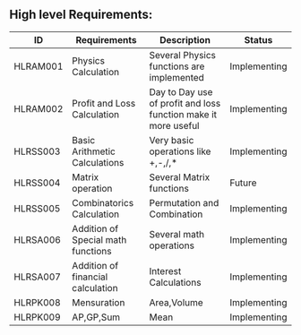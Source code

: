 
##  High level Requirements:
| ID | Requirements | Description | Status |
| --- | --- | --- | --- |
| HLRAM001 | Physics Calculation | Several Physics functions are implemented | Implementing |
| HLRAM002 | Profit and Loss Calculation | Day to Day use of profit and loss function make it more useful | Implementing |
| HLRSS003 | Basic Arithmetic Calculations | Very basic operations like +,-,/,* | Implementing |
| HLRSS004 | Matrix operation | Several Matrix functions | Future |
| HLRSS005 | Combinatorics Calculation | Permutation and Combination | Implementing |
| HLRSA006 | Addition of Special math functions | Several math operations | Implementing |
| HLRSA007 | Addition of financial calculation | Interest Calculations | Implementing |
| HLRPK008 | Mensuration | Area,Volume| Implementing |
| HLRPK009 | AP,GP,Sum| Mean | Implementing |










